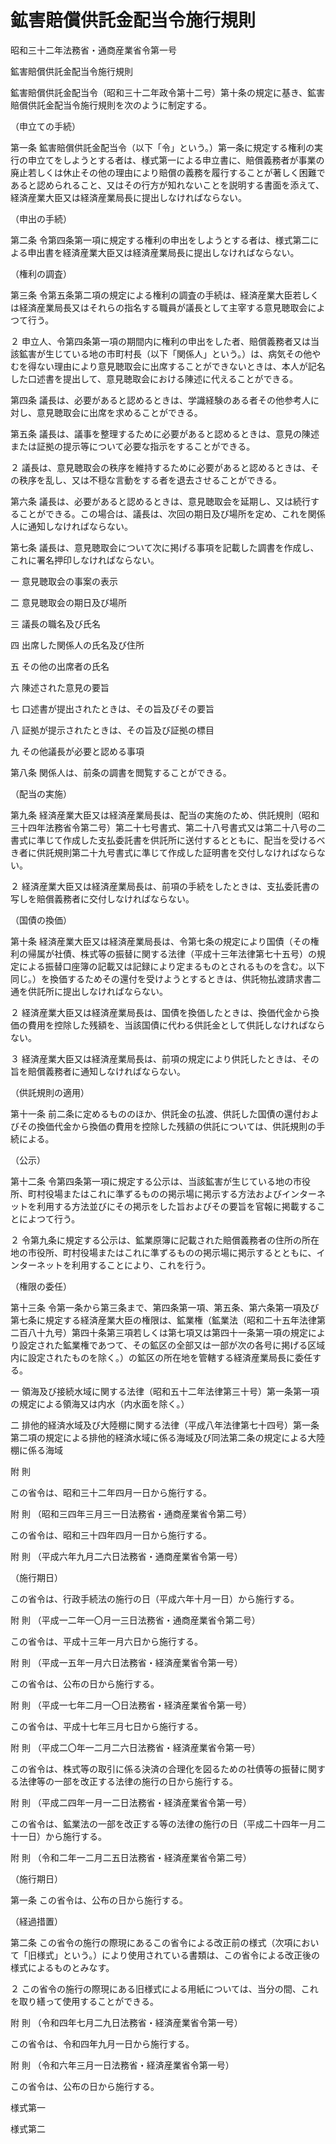 # 鉱害賠償供託金配当令施行規則

昭和三十二年法務省・通商産業省令第一号

鉱害賠償供託金配当令施行規則

鉱害賠償供託金配当令（昭和三十二年政令第十二号）第十条の規定に基き、鉱害賠償供託金配当令施行規則を次のように制定する。

（申立ての手続）

第一条 鉱害賠償供託金配当令（以下「令」という。）第一条に規定する権利の実行の申立てをしようとする者は、様式第一による申立書に、賠償義務者が事業の廃止若しくは休止その他の理由により賠償の義務を履行することが著しく困難であると認められること、又はその行方が知れないことを説明する書面を添えて、経済産業大臣又は経済産業局長に提出しなければならない。

（申出の手続）

第二条 令第四条第一項に規定する権利の申出をしようとする者は、様式第二による申出書を経済産業大臣又は経済産業局長に提出しなければならない。

（権利の調査）

第三条 令第五条第二項の規定による権利の調査の手続は、経済産業大臣若しくは経済産業局長又はそれらの指名する職員が議長として主宰する意見聴取会によつて行う。

２ 申立人、令第四条第一項の期間内に権利の申出をした者、賠償義務者又は当該鉱害が生じている地の市町村長（以下「関係人」という。）は、病気その他やむを得ない理由により意見聴取会に出席することができないときは、本人が記名した口述書を提出して、意見聴取会における陳述に代えることができる。

第四条 議長は、必要があると認めるときは、学識経験のある者その他参考人に対し、意見聴取会に出席を求めることができる。

第五条 議長は、議事を整理するために必要があると認めるときは、意見の陳述または証拠の提示等について必要な指示をすることができる。

２ 議長は、意見聴取会の秩序を維持するために必要があると認めるときは、その秩序を乱し、又は不穏な言動をする者を退去させることができる。

第六条 議長は、必要があると認めるときは、意見聴取会を延期し、又は続行することができる。この場合は、議長は、次回の期日及び場所を定め、これを関係人に通知しなければならない。

第七条 議長は、意見聴取会について次に掲げる事項を記載した調書を作成し、これに署名押印しなければならない。

一 意見聴取会の事案の表示

二 意見聴取会の期日及び場所

三 議長の職名及び氏名

四 出席した関係人の氏名及び住所

五 その他の出席者の氏名

六 陳述された意見の要旨

七 口述書が提出されたときは、その旨及びその要旨

八 証拠が提示されたときは、その旨及び証拠の標目

九 その他議長が必要と認める事項

第八条 関係人は、前条の調書を閲覧することができる。

（配当の実施）

第九条 経済産業大臣又は経済産業局長は、配当の実施のため、供託規則（昭和三十四年法務省令第二号）第二十七号書式、第二十八号書式又は第二十八号の二書式に準じて作成した支払委託書を供託所に送付するとともに、配当を受けるべき者に供託規則第二十九号書式に準じて作成した証明書を交付しなければならない。

２ 経済産業大臣又は経済産業局長は、前項の手続をしたときは、支払委託書の写しを賠償義務者に交付しなければならない。

（国債の換価）

第十条 経済産業大臣又は経済産業局長は、令第七条の規定により国債（その権利の帰属が社債、株式等の振替に関する法律（平成十三年法律第七十五号）の規定による振替口座簿の記載又は記録により定まるものとされるものを含む。以下同じ。）を換価するためその還付を受けようとするときは、供託物払渡請求書二通を供託所に提出しなければならない。

２ 経済産業大臣又は経済産業局長は、国債を換価したときは、換価代金から換価の費用を控除した残額を、当該国債に代わる供託金として供託しなければならない。

３ 経済産業大臣又は経済産業局長は、前項の規定により供託したときは、その旨を賠償義務者に通知しなければならない。

（供託規則の適用）

第十一条 前二条に定めるもののほか、供託金の払渡、供託した国債の還付およびその換価代金から換価の費用を控除した残額の供託については、供託規則の手続による。

（公示）

第十二条 令第四条第一項に規定する公示は、当該鉱害が生じている地の市役所、町村役場またはこれに準ずるものの掲示場に掲示する方法およびインターネットを利用する方法並びにその掲示をした旨およびその要旨を官報に掲載することによつて行う。

２ 令第九条に規定する公示は、鉱業原簿に記載された賠償義務者の住所の所在地の市役所、町村役場またはこれに準ずるものの掲示場に掲示するとともに、インターネットを利用することにより、これを行う。

（権限の委任）

第十三条 令第一条から第三条まで、第四条第一項、第五条、第六条第一項及び第七条に規定する経済産業大臣の権限は、鉱業権（鉱業法（昭和二十五年法律第二百八十九号）第四十条第三項若しくは第七項又は第四十一条第一項の規定により設定された鉱業権であつて、その鉱区の全部又は一部が次の各号に掲げる区域内に設定されたものを除く。）の鉱区の所在地を管轄する経済産業局長に委任する。

一 領海及び接続水域に関する法律（昭和五十二年法律第三十号）第一条第一項の規定による領海又は内水（内水面を除く。）

二 排他的経済水域及び大陸棚に関する法律（平成八年法律第七十四号）第一条第二項の規定による排他的経済水域に係る海域及び同法第二条の規定による大陸棚に係る海域

附 則

この省令は、昭和三十二年四月一日から施行する。

附 則 （昭和三四年三月三一日法務省・通商産業省令第二号）

この省令は、昭和三十四年四月一日から施行する。

附 則 （平成六年九月二六日法務省・通商産業省令第一号）

（施行期日）

この省令は、行政手続法の施行の日（平成六年十月一日）から施行する。

附 則 （平成一二年一〇月一三日法務省・通商産業省令第二号）

この省令は、平成十三年一月六日から施行する。

附 則 （平成一五年一月六日法務省・経済産業省令第一号）

この省令は、公布の日から施行する。

附 則 （平成一七年二月一〇日法務省・経済産業省令第一号）

この省令は、平成十七年三月七日から施行する。

附 則 （平成二〇年一二月二六日法務省・経済産業省令第一号）

この省令は、株式等の取引に係る決済の合理化を図るための社債等の振替に関する法律等の一部を改正する法律の施行の日から施行する。

附 則 （平成二四年一月一二日法務省・経済産業省令第一号）

この省令は、鉱業法の一部を改正する等の法律の施行の日（平成二十四年一月二十一日）から施行する。

附 則 （令和二年一二月二五日法務省・経済産業省令第二号）

（施行期日）

第一条 この省令は、公布の日から施行する。

（経過措置）

第二条 この省令の施行の際現にあるこの省令による改正前の様式（次項において「旧様式」という。）により使用されている書類は、この省令による改正後の様式によるものとみなす。

２ この省令の施行の際現にある旧様式による用紙については、当分の間、これを取り繕って使用することができる。

附 則 （令和四年七月二九日法務省・経済産業省令第一号）

この省令は、令和四年九月一日から施行する。

附 則 （令和六年三月一日法務省・経済産業省令第一号）

この省令は、公布の日から施行する。

様式第一

[](/./pict/2FH00000050516.pdf)

様式第二

[](/./pict/2FH00000050517.pdf)
